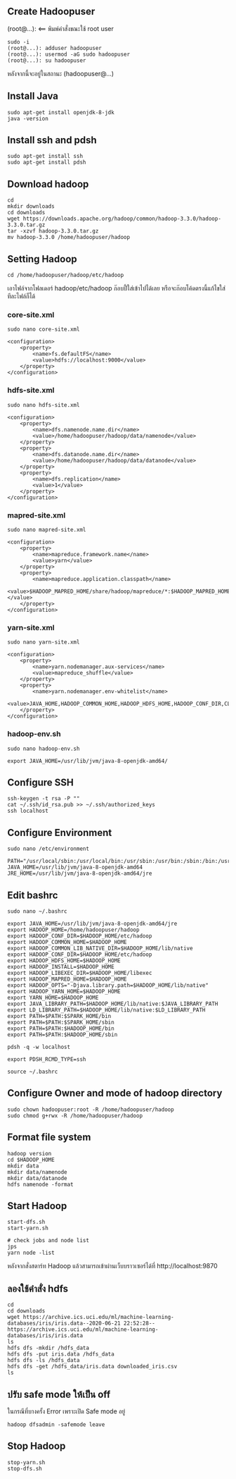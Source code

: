 ## Create Hadoopuser

(root@...): <== พิมพ์คำสั่งขณะใช้ root user

```
sudo -i
(root@...): adduser hadoopuser
(root@...): usermod -aG sudo hadoopuser
(root@...): su hadoopuser
```

หลังจากนี้จะอยู่ในสถานะ (hadoopuser@...)

## Install Java

```
sudo apt-get install openjdk-8-jdk
java -version
```

## Install ssh and pdsh

```
sudo apt-get install ssh
sudo apt-get install pdsh
```

## Download hadoop

```
cd
mkdir downloads
cd downloads
wget https://downloads.apache.org/hadoop/common/hadoop-3.3.0/hadoop-3.3.0.tar.gz
tar -xzvf hadoop-3.3.0.tar.gz
mv hadoop-3.3.0 /home/hadoopuser/hadoop
```

## Setting Hadoop

```
cd /home/hadoopuser/hadoop/etc/hadoop
```

เอาไฟล์จากโฟลเดอร์ hadoop/etc/hadoop ก๊อบปี้ใส่เข้าไปได้เลย หรือจะก๊อบโค้ดตรงนี้แก้ไขใส่ทีละไฟล์ก็ได้

### core-site.xml

```
sudo nano core-site.xml
```

```
<configuration>
    <property>
        <name>fs.defaultFS</name>
        <value>hdfs://localhost:9000</value>
    </property>
</configuration>
```

### hdfs-site.xml

```
sudo nano hdfs-site.xml
```

```
<configuration>
    <property>
        <name>dfs.namenode.name.dir</name>
        <value>/home/hadoopuser/hadoop/data/namenode</value>
    </property>
    <property>
        <name>dfs.datanode.name.dir</name>
        <value>/home/hadoopuser/hadoop/data/datanode</value>
    </property>
    <property>
        <name>dfs.replication</name>
        <value>1</value>
    </property>
</configuration>
```

### mapred-site.xml

```
sudo nano mapred-site.xml
```

```
<configuration>
    <property>
        <name>mapreduce.framework.name</name>
        <value>yarn</value>
    </property>
    <property>
        <name>mapreduce.application.classpath</name>
        <value>$HADOOP_MAPRED_HOME/share/hadoop/mapreduce/*:$HADOOP_MAPRED_HOME/share/hadoop/mapreduce/lib/*</value>
    </property>
</configuration>
```

### yarn-site.xml

```
sudo nano yarn-site.xml
```

```
<configuration>
    <property>
        <name>yarn.nodemanager.aux-services</name>
        <value>mapreduce_shuffle</value>
    </property>
    <property>
        <name>yarn.nodemanager.env-whitelist</name>
        <value>JAVA_HOME,HADOOP_COMMON_HOME,HADOOP_HDFS_HOME,HADOOP_CONF_DIR,CLASSPATH_PREPEND_DISTCACHE,HADOOP_YARN_HOME,HADOOP_MAPRED_HOME</value>
    </property>
</configuration>
```

### hadoop-env.sh

```
sudo nano hadoop-env.sh
```

```
export JAVA_HOME=/usr/lib/jvm/java-8-openjdk-amd64/
```

## Configure SSH

```
ssh-keygen -t rsa -P ""
cat ~/.ssh/id_rsa.pub >> ~/.ssh/authorized_keys
ssh localhost
```

## Configure Environment

```
sudo nano /etc/environment
```

```
PATH="/usr/local/sbin:/usr/local/bin:/usr/sbin:/usr/bin:/sbin:/bin:/usr/games:/usr/local/games"
JAVA_HOME=/usr/lib/jvm/java-8-openjdk-amd64
JRE_HOME=/usr/lib/jvm/java-8-openjdk-amd64/jre
```

## Edit bashrc

```
sudo nano ~/.bashrc
```

```
export JAVA_HOME=/usr/lib/jvm/java-8-openjdk-amd64/jre
export HADOOP_HOME=/home/hadoopuser/hadoop
export HADOOP_CONF_DIR=$HADOOP_HOME/etc/hadoop
export HADOOP_COMMON_HOME=$HADOOP_HOME
export HADOOP_COMMON_LIB_NATIVE_DIR=$HADOOP_HOME/lib/native
export HADOOP_CONF_DIR=$HADOOP_HOME/etc/hadoop
export HADOOP_HDFS_HOME=$HADOOP_HOME
export HADOOP_INSTALL=$HADOOP_HOME
export HADOOP_LIBEXEC_DIR=$HADOOP_HOME/libexec
export HADOOP_MAPRED_HOME=$HADOOP_HOME
export HADOOP_OPTS="-Djava.library.path=$HADOOP_HOME/lib/native"
export HADOOP_YARN_HOME=$HADOOP_HOME
export YARN_HOME=$HADOOP_HOME
export JAVA_LIBRARY_PATH=$HADOOP_HOME/lib/native:$JAVA_LIBRARY_PATH
export LD_LIBRARY_PATH=$HADOOP_HOME/lib/native:$LD_LIBRARY_PATH
export PATH=$PATH:$SPARK_HOME/bin
export PATH=$PATH:$SPARK_HOME/sbin
export PATH=$PATH:$HADOOP_HOME/bin
export PATH=$PATH:$HADOOP_HOME/sbin

pdsh -q -w localhost

export PDSH_RCMD_TYPE=ssh
```

```
source ~/.bashrc
```

## Configure Owner and mode of hadoop directory

```
sudo chown hadoopuser:root -R /home/hadoopuser/hadoop
sudo chmod g+rwx -R /home/hadoopuser/hadoop
```

## Format file system

```
hadoop version
cd $HADOOP_HOME
mkdir data
mkdir data/namenode
mkdir data/datanode
hdfs namenode -format
```

## Start Hadoop

```
start-dfs.sh
start-yarn.sh

# check jobs and node list
jps
yarn node -list
```

หลังจากสั่งสตาร์ท Hadoop แล้วสามารถเข้าผ่านเว็บบราวเซอร์ได้ที่ http://localhost:9870

## ลองใช้คำสั่ง hdfs

```
cd
cd downloads
wget https://archive.ics.uci.edu/ml/machine-learning-databases/iris/iris.data--2020-06-21 22:52:28-- https://archive.ics.uci.edu/ml/machine-learning-databases/iris/iris.data
ls
hdfs dfs -mkdir /hdfs_data
hdfs dfs -put iris.data /hdfs_data
hdfs dfs -ls /hdfs_data
hdfs dfs -get /hdfs_data/iris.data downloaded_iris.csv
ls
```

## ปรับ safe mode ให้เป็น off

ในกรณีที่บางครั้ง Error เพราะเปิด Safe mode อยู่

```
hadoop dfsadmin -safemode leave
```

## Stop Hadoop

```
stop-yarn.sh
stop-dfs.sh
```
